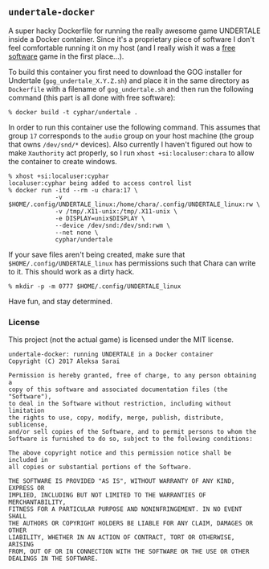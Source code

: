 ## `undertale-docker` ##

A super hacky Dockerfile for running the really awesome game UNDERTALE inside a
Docker container. Since it's a proprietary piece of software I don't feel
comfortable running it on my host (and I really wish it was a [free
software][fs] game in the first place...).

To build this container you first need to download the GOG installer for
Undertale (`gog_undertale_X.Y.Z.sh`) and place it in the same directory as
`Dockerfile` with a filename of `gog_undertale.sh` and then run the following
command (this part is all done with free software):

```
% docker build -t cyphar/undertale .
```

In order to run this container use the following command. This assumes that
group `17` corresponds to the `audio` group on your host machine (the group
that owns `/dev/snd/*` devices). Also currently I haven't figured out how to
make `Xauthority` act properly, so I run `xhost +si:localuser:chara` to allow
the container to create windows.

```
% xhost +si:localuser:cyphar
localuser:cyphar being added to access control list
% docker run -itd --rm -u chara:17 \
             -v $HOME/.config/UNDERTALE_linux:/home/chara/.config/UNDERTALE_linux:rw \
             -v /tmp/.X11-unix:/tmp/.X11-unix \
             -e DISPLAY=unix$DISPLAY \
             --device /dev/snd:/dev/snd:rwm \
             --net none \
             cyphar/undertale
```

If your save files aren't being created, make sure that
`$HOME/.config/UNDERTALE_linux` has permissions such that Chara can write to
it. This should work as a dirty hack.

```
% mkdir -p -m 0777 $HOME/.config/UNDERTALE_linux
```

Have fun, and stay determined.

[fs]: https://www.gnu.org/philosophy/free-sw.en.html

### License ###

This project (not the actual game) is licensed under the MIT license.

```
undertale-docker: running UNDERTALE in a Docker container
Copyright (C) 2017 Aleksa Sarai

Permission is hereby granted, free of charge, to any person obtaining a
copy of this software and associated documentation files (the "Software"),
to deal in the Software without restriction, including without limitation
the rights to use, copy, modify, merge, publish, distribute, sublicense,
and/or sell copies of the Software, and to permit persons to whom the
Software is furnished to do so, subject to the following conditions:

The above copyright notice and this permission notice shall be included in
all copies or substantial portions of the Software.

THE SOFTWARE IS PROVIDED "AS IS", WITHOUT WARRANTY OF ANY KIND, EXPRESS OR
IMPLIED, INCLUDING BUT NOT LIMITED TO THE WARRANTIES OF MERCHANTABILITY,
FITNESS FOR A PARTICULAR PURPOSE AND NONINFRINGEMENT. IN NO EVENT SHALL
THE AUTHORS OR COPYRIGHT HOLDERS BE LIABLE FOR ANY CLAIM, DAMAGES OR OTHER
LIABILITY, WHETHER IN AN ACTION OF CONTRACT, TORT OR OTHERWISE, ARISING
FROM, OUT OF OR IN CONNECTION WITH THE SOFTWARE OR THE USE OR OTHER
DEALINGS IN THE SOFTWARE.
```
